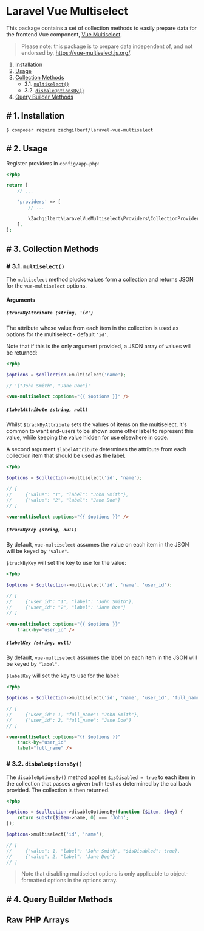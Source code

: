 # Laravel Vue Multiselect
This package contains a set of collection methods to easily prepare data for the frontend Vue component, <a href="vue-multiselect.js.org">Vue Multiselect</a>.
> Please note: this package is to prepare data independent of, and not endorsed by, https://vue-multiselect.js.org/.

1. [Installation](#installation)
2. [Usage](#usage)
3. [Collection Methods](#collection-methods)
    - 3.1. [`multiselect()`](#collection-methods.multiselect)
    - 3.2. [`disbaleOptionsBy()`](#collection-methods.disable-options-by)
4. [Query Builder Methods](#query-builder-methods)

## <a name="installation"># 1.</a> Installation
```
$ composer require zachgilbert/laravel-vue-multiselect
```

## <a name="usage"># 2.</a> Usage
Register providers in `config/app.php`:
```PHP
<?php

return [
    // ...

    'providers' => [
        // ...

        \Zachgilbert\LaravelVueMultiselect\Providers\CollectionProvider::class,
    ],
];
```

## <a name="collection-methods"># 3.</a> Collection Methods

### <a name="collection-methods.vue-multiselect"># 3.1.</a> `multiselect()`

The `multiselect` method plucks values form a collection and returns JSON for the `vue-multiselect` options.

#### Arguments
##### `$trackByAttribute (string, 'id')`
The attribute whose value from each item in the collection is used as options for the multiselect - default `'id'`.

Note that if this is the only argument provided, a JSON array of values will be returned:

```PHP
<?php

$options = $collection->multiselect('name');

// '["John Smith", "Jane Doe"]'
```

```HTML
<vue-multiselect :options="{{ $options }}" />
```

##### `$labelAttribute (string, null)`
Whilst `$trackByAttribute` sets the values of items on the multiselect, it's common to want end-users to be shown some other label to represent this value, while keeping the value hidden for use elsewhere in code.

A second argument `$labelAttribute` determines the attribute from each collection item that should be used as the label.

```PHP
<?php

$options = $collection->multiselect('id', 'name');

// [
//     {"value": "1", "label": "John Smith"},
//     {"value": "2", "label": "Jane Doe"}
// ]
```

```HTML
<vue-multiselect :options="{{ $options }}" />
```

##### `$trackByKey (string, null)`
By default, `vue-multiselect` assumes the value on each item in the JSON will be keyed by `"value"`.

`$trackByKey` will set the key to use for the value:

```PHP
<?php

$options = $collection->multiselect('id', 'name', 'user_id');

// [
//     {"user_id": "1", "label": "John Smith"},
//     {"user_id": "2", "label": "Jane Doe"}
// ]
```

```HTML
<vue-multiselect :options="{{ $options }}"
    track-by="user_id" />
```

##### `$labelKey (string, null)`
By default, `vue-multiselect` assumes the label on each item in the JSON will be keyed by `"label"`.

`$labelKey` will set the key to use for the label:

```PHP
<?php

$options = $collection->multiselect('id', 'name', 'user_id', 'full_name');

// [
//     {"user_id": 1, "full_name": "John Smith"},
//     {"user_id": 2, "full_name": "Jane Doe"}
// ]
```

```HTML
<vue-multiselect :options="{{ $options }}"
    track-by="user_id"
    label="full_name" />
```

### <a name="collection-methods.disable-options-by"># 3.2.</a> `disbaleOptionsBy()`
The `disableOptionsBy()` method applies `$isDisabled = true` to each item in the collection that passes a given truth test as determined by the callback provided. The collection is then returned.

```PHP
<?php

$options = $collection->disableOptionsBy(function ($item, $key) {
    return substr($item->name, 0) === 'John';
});

$options->multiselect('id', 'name');

// [
//     {"value": 1, "label": "John Smith", "$isDisabled": true},
//     {"value": 2, "label": "Jane Doe"}
// ]
```

> Note that disabling multiselect options is only applicable to object-formatted options in the options array.

## <a name="query-builder-methods"># 4.</a> Query Builder Methods

## Raw PHP Arrays
